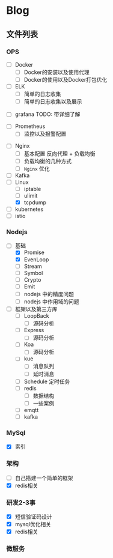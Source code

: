 # Blog
## 文件列表
### OPS
  + [ ] Docker
    - [ ] Docker的安装以及使用代理
    - [ ] Docker的使用以及Docker打包优化
  + [ ] ELK
    - [ ] 简单的日志收集
    - [ ] 简单的日志收集以及展示
  - [ ] grafana TODO: 带详细了解
  + [ ] Prometheus
    - [ ] 监控以及报警配置
  - [ ] Nginx
    - [ ] 基本配置 反向代理 + 负载均衡
    - [ ] 负载均衡的几种方式
    - [ ] `Nginx` 优化
  - [ ] Kafka
  - [ ] Linux
    + [ ] iptable
    + [ ] ulimit
    + [x] tcpdump 
  - [ ] kubernetes
  - [ ] istio
### Nodejs
- [ ] 基础
  + [x] Promise
  + [x] EvenLoop
  + [ ] Stream
  + [ ] Symbol
  + [ ] Crypto
  + [ ] Emit
  + [ ] nodejs 中的精度问题
  + [ ] nodejs 中作用域的问题
- [ ] 框架以及第三方库
  - [ ] LoopBack
    + [ ] 源码分析
  - [ ] Express
    + [ ] 源码分析
  - [ ] Koa
    + [ ] 源码分析
  - [ ] kue
    + [ ] 消息队列
    + [ ] 延时消息
  + [ ] Schedule 定时任务
  - [ ] redis
    + [ ] 数据结构
    + [ ] 一些案例 
  + [ ] emqtt
  + [ ] kafka
### MySql
- [x] 索引
### 架构
  - [ ] 自己搭建一个简单的框架
  - [x] redis相关
### 研发2-3事
- [x] 短信验证码设计
- [x] mysql优化相关
- [x] redis相关
### 微服务
## 
